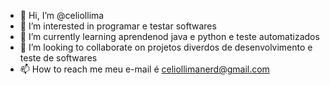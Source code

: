 - 👋 Hi, I’m @celiollima
- 👀 I’m interested in  programar e  testar softwares
- 🌱 I’m currently learning aprendenod java e python e teste  automatizados
- 💞️ I’m looking to collaborate on projetos diverdos  de desenvolvimento e teste de softwares 
-  📫 How to reach me meu e-mail é celiollimanerd@gmail.com

<!---
celiollima/celiollima is a ✨ special ✨ repository because its `README.md` (this file) appears on your GitHub profile.
You can click the Preview link to take a look at your changes.
--->
